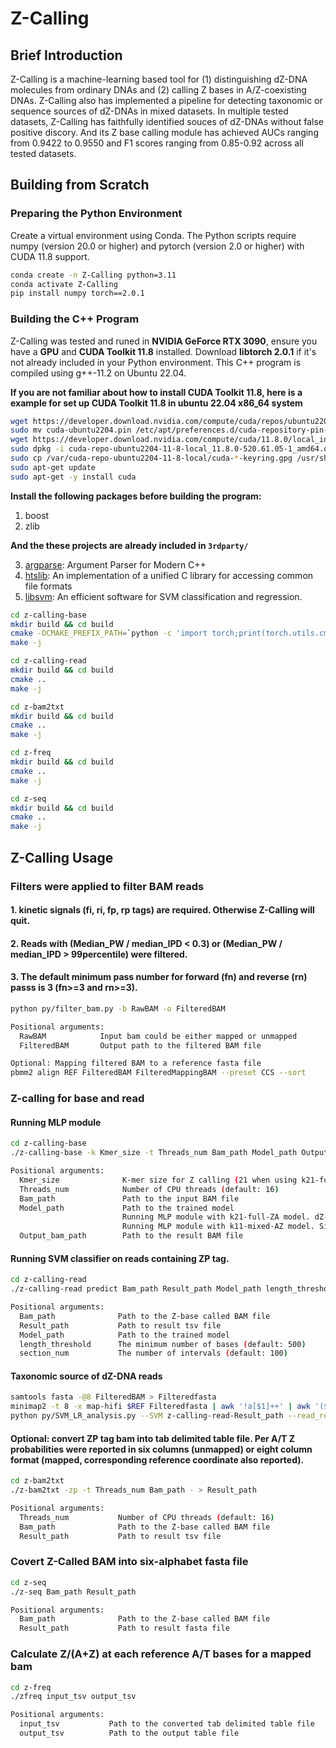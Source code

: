 # Z-Calling

## Brief Introduction

Z-Calling is a machine-learning based tool for (1) distinguishing dZ-DNA molecules from ordinary DNAs and (2) calling Z bases in A/Z-coexisting DNAs. Z-Calling also has implemented a pipeline for detecting taxonomic or sequence sources of dZ-DNAs in mixed datasets. In multiple tested datasets, Z-Calling has faithfully identified souces of dZ-DNAs without false positive discory. And its Z base calling module has achieved AUCs ranging from 0.9422 to 0.9550 and F1 scores ranging from 0.85-0.92 across all tested datasets.

## Building from Scratch

### Preparing the Python Environment

Create a virtual environment using Conda. The Python scripts require numpy (version 20.0 or higher) and pytorch (version 2.0 or higher) with CUDA 11.8 support.

```bash
conda create -n Z-Calling python=3.11
conda activate Z-Calling
pip install numpy torch==2.0.1
```

### Building the C++ Program

Z-Calling was tested and runed in **NVIDIA GeForce RTX 3090**,  ensure you have a **GPU** and **CUDA Toolkit 11.8** installed.  Download **libtorch 2.0.1** if it's not already included in your Python environment. This C++ program is compiled using g++-11.2 on Ubuntu 22.04.

**If you are not familiar about how to install CUDA Toolkit 11.8, here is a example for set up CUDA Toolkit 11.8 in ubuntu 22.04 x86_64 system**

```bash
wget https://developer.download.nvidia.com/compute/cuda/repos/ubuntu2204/x86_64/cuda-ubuntu2204.pin
sudo mv cuda-ubuntu2204.pin /etc/apt/preferences.d/cuda-repository-pin-600
wget https://developer.download.nvidia.com/compute/cuda/11.8.0/local_installers/cuda-repo-ubuntu2204-11-8-local_11.8.0-520.61.05-1_amd64.deb
sudo dpkg -i cuda-repo-ubuntu2204-11-8-local_11.8.0-520.61.05-1_amd64.deb
sudo cp /var/cuda-repo-ubuntu2204-11-8-local/cuda-*-keyring.gpg /usr/share/keyrings/
sudo apt-get update
sudo apt-get -y install cuda
```

**Install the following packages before building the program:**
1. boost
2. zlib

**And the these projects are already included in `3rdparty/`**

3. [argparse](https://github.com/p-ranav/argparse "argparse"): Argument Parser for Modern C++
4. [htslib](https://github.com/samtools/htslib "htslib"): An implementation of a unified C library for accessing common file formats
5. [libsvm](https://github.com/cjlin1/libsvm "libsvm"): An efficient software for SVM classification and regression.


```bash
cd z-calling-base
mkdir build && cd build
cmake -DCMAKE_PREFIX_PATH=`python -c 'import torch;print(torch.utils.cmake_prefix_path)'` .. # Determine the cmake path # if you haven`t set up the python environment, you should directy include libtorch path here.
make -j

cd z-calling-read
mkdir build && cd build
cmake ..
make -j

cd z-bam2txt
mkdir build && cd build
cmake ..
make -j

cd z-freq
mkdir build && cd build
cmake ..
make -j

cd z-seq
mkdir build && cd build
cmake ..
make -j
```

## Z-Calling Usage

### Filters were applied to filter BAM reads
#### 1. kinetic signals (fi, ri, fp, rp tags) are required. Otherwise Z-Calling will quit.
#### 2. Reads with (Median_PW / median_IPD < 0.3) or (Median_PW / median_IPD > 99percentile) were filtered.
#### 3. The default minimum pass number for forward (fn) and reverse (rn) passs is 3 (fn>=3 and rn>=3).

```bash
python py/filter_bam.py -b RawBAM -o FilteredBAM

Positional arguments:
  RawBAM            Input bam could be either mapped or unmapped
  FilteredBAM       Output path to the filtered BAM file    

Optional: Mapping filtered BAM to a reference fasta file
pbmm2 align REF FilteredBAM FilteredMappingBAM --preset CCS --sort
```

### Z-calling for base and read
#### Running MLP module
```bash
cd z-calling-base
./z-calling-base -k Kmer_size -t Threads_num Bam_path Model_path Output_bam_path

Positional arguments:
  Kmer_size              K-mer size for Z calling (21 when using k21-full-ZA model, and 11 when using k11-mixed-AZ model)
  Threads_num            Number of CPU threads (default: 16)
  Bam_path               Path to the input BAM file
  Model_path             Path to the trained model
                         Running MLP module with k21-full-ZA model. dZ-DNA read detection: the model was trained on full-dA/dZ datasets and intended to be used for dZ-DNA read classification only.
                         Running MLP module with k11-mixed-AZ model. Single-nucleotide Z/A classification: a ZP tag will be added to reads that records the Z probability for each A/T base in the sequence.
  Output_bam_path        Path to the result BAM file
```
#### Running SVM classifier on reads containing ZP tag.
```bash
cd z-calling-read
./z-calling-read predict Bam_path Result_path Model_path length_threshold section_num

Positional arguments:
  Bam_path              Path to the Z-base called BAM file
  Result_path           Path to result tsv file
  Model_path            Path to the trained model 
  length_threshold      The minimum number of bases (default: 500)
  section_num           The number of intervals (default: 100)
```

#### Taxonomic source of dZ-DNA reads
```bash
samtools fasta -@8 FilteredBAM > Filteredfasta
minimap2 -t 8 -x map-hifi $REF Filteredfasta | awk '!a[$1]++' | awk '($4-$3/$2)>0.4 {match($0, /dv:f:([0-9.]+)/, a); if (a[1]<0.05) {print $1"\t"$6}}' > read_RefContig.tsv
python py/SVM_LR_analysis.py --SVM z-calling-read-Result_path --read_ref read_RefContig.tsv [ --ref_species RefContig_Spcecies.tsv ] --output SVM.LR.tsv
```

#### Optional: convert ZP tag bam into tab delimited table file. Per A/T Z probabilities were reported in six columns (unmapped) or eight column format (mapped, corresponding reference coordinate also reported).
```bash
cd z-bam2txt
./z-bam2txt -zp -t Threads_num Bam_path - > Result_path

Positional arguments:
  Threads_num           Number of CPU threads (default: 16)
  Bam_path              Path to the Z-base called BAM file
  Result_path           Path to result tsv file
```

### Covert Z-Called BAM into six-alphabet fasta file
```bash
cd z-seq
./z-seq Bam_path Result_path

Positional arguments:
  Bam_path              Path to the Z-base called BAM file
  Result_path           Path to result fasta file
```

### Calculate Z/(A+Z) at each reference A/T bases for a mapped bam
```bash
cd z-freq
./zfreq input_tsv output_tsv

Positional arguments:
  input_tsv           Path to the converted tab delimited table file
  output_tsv          Path to the output table file
```
